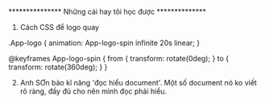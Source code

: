 *************** Những cái hay tôi học được **************

1. Cách CSS để logo quay

  .App-logo {
    animation: App-logo-spin infinite 20s linear;
  }

  @keyframes App-logo-spin {
  from {
    transform: rotate(0deg);
  }
  to {
    transform: rotate(360deg);
  }
}


2. Anh SƠn bảo kĩ năng 'đọc hiểu document'. Một số document nó ko viết rõ ràng, đầy đủ cho nên mình đọc phải hiểu.